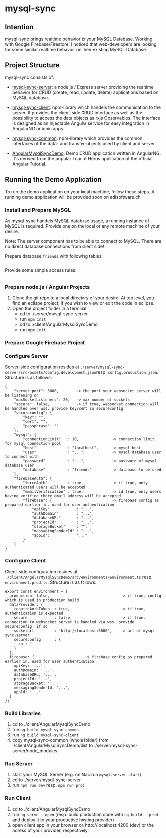 # mysql-sync

## Intention

mysql-sync brings realtime behavior to your MySQL Database. Working with Google Firebase/Firestore, I noticed that web-developers are looking for some similar realtime behavior on their existing MySQL Database.

## Project Structure

mysql-sync consists of:

- [mysql-sync-server](./server/README.md): a node.js / Express server providing the realtime behavior for CRUD (create, read, update, delete) applications based on MySQL database.

- [mysql-sync-client](./client/AngularMysqlSyncDemo/projects/mysql-sync-client/README.md): npm-library which handels the communication to the server. It provides the client-side CRUD interface as well as the possibility to access the data objects as rxjs Observables. The interface is designed as an Injectable Angular service for easy integration in AngularNG or ionic apps.

- [mysql-sync-common](./client/AngularMysqlSyncDemo/projects/mysql-sync-common/README.md): npm-library which provides the common interfaces of the data- and transfer-objects used by client and server.

- [AngularMysqlSyncDemo](./client/AngularMysqlSyncDemo/README.md): Demo CRUD application written in AngularNG. It's derived from the popular Tour of Heros application of the official Angular Tutorial.

## Running the Demo Application

To run the demo application on your local machine, follow these steps. A running demo application will be provided soon on adisoftware.ch

### Install and Prepare MySQL

As mysql-sync handels MySQL database usage, a running instance of MySQL is required. Provide one on the local or any remote machine of your desire.

Note: The server component has to be able to connect to MySQL. There are no direct database connections from client side!

Prepare database `friends` with following tables:
```

```

Provide some simple access rules:
```

```

### Prepare node.js / Angular Projects

1. Clone the git repo to a local directory of your desire. At top level, you find an eclispe project, if you wish to view or edit the code in eclipse.
2. Open the project folder in a terminal:
   - cd to ./server/mysql-sync-server
   - run `npm init`
   - cd to ./client/AngularMysqlSyncDemo
   - run `npm init`

### Prepare Google Firebase Project



### Configure Server

Server-side configuration resides at `./server/mysql-sync-server/src/assets/config.development.json`resp. `config.production.json`. Structure is as follows:
```
{
    "server_port": 3000,        -> the port your websocket server will be listening on
    "maxSocketListeners": 20,   -> max number of sockets
    "secure": false,            -> if true, websocket connection will be handled over wss. provide key/cert in secureconfig
    "secureconfig": {
        "key": "",
        "cert": "",
        "passphrase": ""
    },
    "mysql": {
        "connectionLimit"   : 10,               -> connection limit for mysql connection pool
        "host"              : "localhost",      -> mysql host
        "user"              : "...",            -> mysql database user to connect with
        "password"          : "...",            -> password of mysql database user
        "database"          : "friends"         -> database to be used
    },
    "firebaseAuth": {
        "forceAuth"         : true,             -> if true, only authenticated users will be accepted
        "emailVerification" : true,             -> id true, only users having verified there email address will be accepted
        "firebase": {                           -> firebase config as prepared earlier in. used for user authentication
            "apiKey"            : "...",
            "authDomain"        : "...",
            "databaseURL"       : "...",
            "projectId"         : "...",
            "storageBucket"     : "",
            "messagingSenderId" : "...",
            "appId":            "..."
        }
    }
}
```

### Configure Client

Client-side configuration resides at `./client/AngularMysqlSyncDemo/src/environments/environment.ts` resp. `environment.prod.ts`. Structure is as follows:


```
export const environment = {
  production: false,                                -> if true, config which is used in production build
  dataProvider: {
    requireAuthToken  : true,                       -> if true, authentication is expected
    secure            : false,                      -> if true, connection to websocket server is handled via wss. provide secureconfig, if so
    socketurl         : 'http://localhost:3000',    -> url of mysql-sync-server
    secureconfig      : {
      ca : ''
    }
  },
  firebase: {                       -> firebase config as prepared earlier in. used for user authentication
    apiKey: '...', 
    authDomain: '...',
    databaseURL: '...',
    projectId: '...',
    storageBucket: '',
    messagingSenderId: '...',
    appId: '...'
  }
};
```

### Build Libraries

1. cd to ./client/AngularMysqlSyncDemo
2. run `ng build mysql-sync-common`
3. run `ng build mysql-sync-client`
4. copy mysql-sync-common (whole folder) from ./client/AngularMysqlSyncDemo/dist to ./server/mysql-sync-server/node_modules

### Run Server

1. start your MySQL Server (e.g. on Mac run `mysql.server start`)
2. cd to ./server/mysql-sync-server
3. run `npm run dev` resp. `npm run prod`

### Run Client

1. cd to ./client/AngularMysqlSyncDemo
2. run `ng serve --open` (resp. build production code with `ng build --prod` and deploy it to your productive hosting provider)
3. open client app in your browser on http://localhost:4200 (dev) or the adress of your provider, respectively